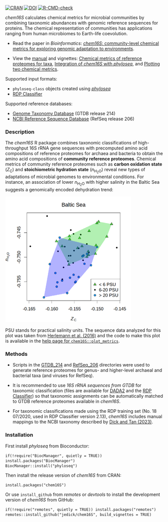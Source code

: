 <!-- badges: start -->
[![CRAN](https://img.shields.io/badge/dynamic/yaml?url=https%3A%2F%2Fcloud.r-project.org%2Fweb%2Fpackages%2Fchem16S%2FDESCRIPTION&query=%24.Version&logo=r&label=CRAN&color=4bc51e)](https://cran.r-project.org/package=chem16S)
[![DOI](https://zenodo.org/badge/DOI/10.5281/zenodo.6793059.svg)](https://doi.org/10.5281/zenodo.6793059)
[![R-CMD-check](https://github.com/jedick/chem16S/actions/workflows/R-CMD-check.yaml/badge.svg)](https://github.com/jedick/chem16S/actions/workflows/R-CMD-check.yaml)
<!-- badges: end -->

*chem16S* calculates chemical metrics for microbial communities by combining taxonomic abundances with genomic reference sequences for proteins.
The chemical representation of communities has applications ranging from human microbiomes to Earth-life coevolution.

* Read the paper in *Bioinformatics*: [*chem16S*: community-level chemical metrics for exploring genomic adaptation to environments](https://doi.org/10.1093/bioinformatics/btad564).

* View the [manual](https://chnosz.net/chem16S/manual/) and vignettes: [Chemical metrics of reference proteomes for taxa](https://chnosz.net/chem16S/vignettes/metrics.html), [Integration of *chem16S* with *phyloseq*](https://chnosz.net/chem16S/vignettes/phyloseq.html), and [Plotting two chemical metrics](https://chnosz.net/chem16S/vignettes/plotting.html).

Supported input formats:
* `phyloseq-class` objects created using [*phyloseq*](https://doi.org/doi:10.18129/B9.bioc.phyloseq)
* [RDP Classifier](https://sourceforge.net/projects/rdp-classifier/)

Supported reference databases:

* [Genome Taxonomy Database](https://gtdb.ecogenomic.org/) (GTDB release 214)
* [NCBI Reference Sequence Database](https://www.ncbi.nlm.nih.gov/refseq/) (RefSeq release 206)

### Description

The *chem16S* R package combines taxonomic classifications of high-throughput 16S rRNA gene sequences with precomputed amino acid compositions of reference proteomes for archaea and bacteria to obtain the amino acid compositions of **community reference proteomes**.
Chemical metrics of community reference proteomes such as **carbon oxidation state** (*Z*<sub>C</sub>) and **stoichiometric hydration state** (*n*<sub>H<sub>2</sub>O</sub>) reveal new types of adaptations of microbial genomes to environmental conditions.
For instance, an association of lower *n*<sub>H<sub>2</sub>O</sub> with higher salinity in the Baltic Sea suggests a genomically encoded dehydration trend:

<!-- Default image is too big
![chem16S::plot_metrics example: Baltic Sea nH2O-Zc plot](inst/images/plot_metrics.png)
-->
<a href="https://chnosz.net/chem16S/manual/plot_metrics.html"><img src="inst/images/plot_metrics.png" alt="Baltic Sea nH2O-Zc plot (example from chem16S::plot_metrics)" width="400" /></a>

PSU stands for practical salinity units.
The sequence data analyzed for this plot was taken from [Herlemann et al. (2016)](https://doi.org/10.3389/fmicb.2016.01883) and the code to make this plot is available in the [help page for `chem16S::plot_metrics`](https://chnosz.net/chem16S/manual/plot_metrics.html).

### Methods

* Scripts in the [GTDB_214](inst/RefDB/GTDB_214) and [RefSeq_206](inst/RefDB/RefSeq_206) directories were used to generate reference proteomes for genus- and higher-level archaeal and bacterial taxa (and viruses for RefSeq).

* It is recommended to use *16S rRNA sequences from GTDB* for taxonomic classification (files are available for [DADA2](https://doi.org/10.5281/zenodo.10403693) and the [RDP Classifier](https://doi.org/10.5281/zenodo.12525163)) so that taxonomic assignments can be automatically matched to GTDB reference proteomes available in *chem16S*.

* For taxonomic classifications made using the RDP training set (No. 18 07/2020, used in RDP Classifier version 2.13), *chem16S* includes manual mappings to the NCBI taxonomy described by [Dick and Tan (2023)](https://doi.org/10.1007/s00248-022-01988-9).

### Installation

First install *phyloseq* from Bioconductor:

```
if(!require("BiocManager", quietly = TRUE)) install.packages("BiocManager")
BiocManager::install("phyloseq")
```

Then install the release version of *chem16S* from CRAN:

```
install.packages("chem16S")
```

Or use `install_github` from *remotes* or *devtools* to install the development version of *chem16S* from GitHub:

```
if(!require("remotes", quietly = TRUE)) install.packages("remotes")
remotes::install_github("jedick/chem16S", build_vignettes = TRUE)
```
